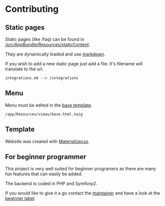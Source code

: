 # Contributing

## Static pages

Static pages (like /faq) can be found in [/src/AppBundle/Resources/staticContent](src/AppBundle/Resources/staticContent).

They are dynamically loaded and use [markdown](https://github.com/adam-p/markdown-here/wiki/Markdown-Cheatsheet).

If you wish to add a new static page just add a file. It's filename will translate to the url.

    integrations.md --> /integrations

## Menu

Menu must be edited in the [base template](app/Resources/views/base.html.twig).

    /app/Resources/views/base.html.twig

## Template

Website was created with [Materializecss](http://materializecss.com/).

## For beginner programmer

This project is very well suited for beginner programers as there are many fun features that can easily be added.

The backend is coded in PHP and Symfony2.

If you would like to give it a go contact the [maintainer](https://github.com/Putr) and have a look at the [beginner label](https://github.com/Pirate-Parties-International/PPI-rest-api/labels/beginner).
